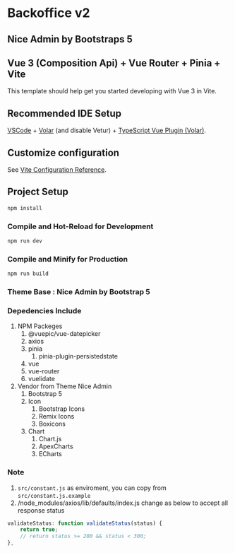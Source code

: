 # Backoffice v2
## Nice Admin by Bootstraps 5
## Vue 3 (Composition Api) + Vue Router + Pinia + Vite

This template should help get you started developing with Vue 3 in Vite.

## Recommended IDE Setup

[VSCode](https://code.visualstudio.com/) + [Volar](https://marketplace.visualstudio.com/items?itemName=Vue.volar) (and disable Vetur) + [TypeScript Vue Plugin (Volar)](https://marketplace.visualstudio.com/items?itemName=Vue.vscode-typescript-vue-plugin).

## Customize configuration

See [Vite Configuration Reference](https://vitejs.dev/config/).

## Project Setup

```sh
npm install
```

### Compile and Hot-Reload for Development

```sh
npm run dev
```

### Compile and Minify for Production

```sh
npm run build
```

### Theme Base : Nice Admin by Bootstrap 5

### Depedencies Include

1. NPM Packeges
	1. @vuepic/vue-datepicker
	2. axios
	3. pinia
		1. pinia-plugin-persistedstate
	4. vue
	5. vue-router
	6. vuelidate
2. Vendor from Theme Nice Admin
	1. Bootstrap 5
	2. Icon
		1. Bootstrap Icons
		2. Remix Icons
		3. Boxicons
	3. Chart
		1. Chart.js
		2. ApexCharts
		3. ECharts

### Note

1. `src/constant.js` as enviroment, you can copy from `src/constant.js.example`
2. /node_modules/axios/lib/defaults/index.js change as below to accept all response status
```js
validateStatus: function validateStatus(status) {
	return true;
	// return status >= 200 && status < 300;
},
```